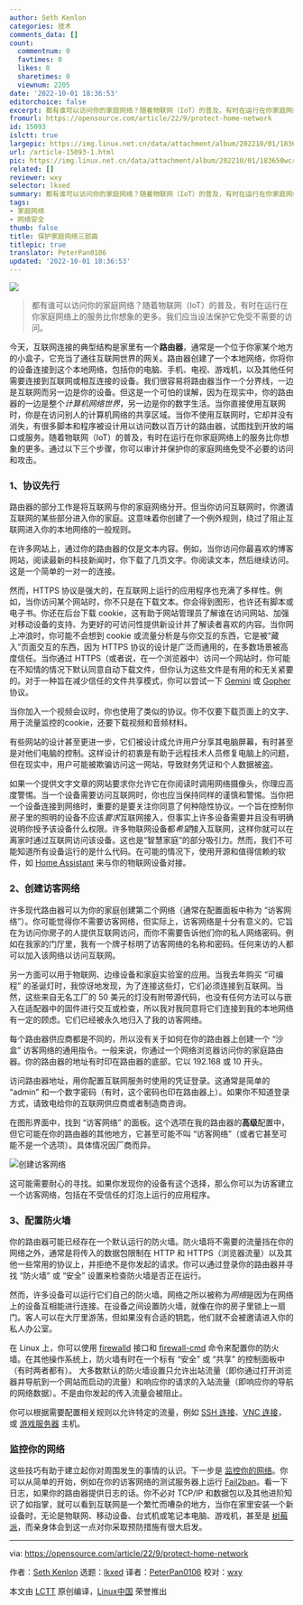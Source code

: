 ```yaml
---
author: Seth Kenlon
categories: 技术
comments_data: []
count:
  commentnum: 0
  favtimes: 0
  likes: 0
  sharetimes: 0
  viewnum: 2205
date: '2022-10-01 18:36:53'
editorchoice: false
excerpt: 都有谁可以访问你的家庭网络？随着物联网（IoT）的普及，有时在运行在你家庭网络上的服务比你想象的更多。我们应当设法保护它免受不需要的访问。
fromurl: https://opensource.com/article/22/9/protect-home-network
id: 15093
islctt: true
largepic: https://img.linux.net.cn/data/attachment/album/202210/01/183650wcrjnshjn9cwzqws.jpg
url: /article-15093-1.html
pic: https://img.linux.net.cn/data/attachment/album/202210/01/183650wcrjnshjn9cwzqws.jpg.thumb.jpg
related: []
reviewer: wxy
selector: lkxed
summary: 都有谁可以访问你的家庭网络？随着物联网（IoT）的普及，有时在运行在你家庭网络上的服务比你想象的更多。我们应当设法保护它免受不需要的访问。
tags:
- 家庭网络
- 网络安全
thumb: false
title: 保护家庭网络三部曲
titlepic: true
translator: PeterPan0106
updated: '2022-10-01 18:36:53'
---
```


![](/data/attachment/album/202210/01/183650wcrjnshjn9cwzqws.jpg)



> 
> 都有谁可以访问你的家庭网络？随着物联网（IoT）的普及，有时在运行在你家庭网络上的服务比你想象的更多。我们应当设法保护它免受不需要的访问。
> 
> 
> 


今天，互联网连接的典型结构是家里有一个**路由器**，通常是一个位于你家某个地方的小盒子，它充当了通往互联网世界的网关。路由器创建了一个本地网络，你将你的设备连接到这个本地网络，包括你的电脑、手机、电视、游戏机，以及其他任何需要连接到互联网或相互连接的设备。我们很容易将路由器当作一个分界线，一边是互联网而另一边是你的设备。但这是一个可怕的误解，因为在现实中，你的路由器的一边是整个*计算机网络世界*，另一边是你的数字生活。当你直接使用互联网时，你是在访问别人的计算机网络的共享区域。当你不使用互联网时，它却并没有消失，有很多脚本和程序被设计用以访问数以百万计的路由器，试图找到开放的端口或服务。随着物联网（IoT）的普及，有时在运行在你家庭网络上的服务比你想象的更多。通过以下三个步骤，你可以审计并保护你的家庭网络免受不必要的访问和攻击。


### 1、协议先行


路由器的部分工作是将互联网与你的家庭网络分开。但当你访问互联网时，你邀请互联网的某些部分进入你的家庭。这意味着你创建了一个例外规则，绕过了阻止互联网进入你的本地网络的一般规则。


在许多网站上，通过你的路由器的仅是文本内容。例如，当你访问你最喜欢的博客网站，阅读最新的科技新闻时，你下载了几页文字。你阅读文本，然后继续访问。这是一个简单的一对一的连接。


然而，HTTPS 协议是强大的，在互联网上运行的应用程序也充满了多样性。例如，当你访问某个网站时，你不只是在下载文本。你会得到图形，也许还有脚本或电子书。你还在后台下载 cookie，这有助于网站管理员了解谁在访问网站、加强对移动设备的支持、为更好的可访问性提供新设计并了解读者喜欢的内容。当你网上冲浪时，你可能不会想到 cookie 或流量分析是与你交互的东西，它是被“藏入”页面交互的东西，因为 HTTPS 协议的设计是广泛而通用的，在多数场景被高度信任。当你通过 HTTPS（或者说，在一个浏览器中）访问一个网站时，你可能在不知情的情况下默认同意自动下载文件，但你认为这些文件是有用的和无关紧要的。对于一种旨在减少信任的文件共享模式，你可以尝试一下 [Gemini](https://opensource.com/article/20/10/gemini-internet-protocol) 或 [Gopher](https://opensource.com/article/16/12/yearbook-compute-its-1989#gopher) 协议。


当你加入一个视频会议时，你也使用了类似的协议。你不仅要下载页面上的文字、用于流量监控的cookie，还要下载视频和音频材料。


有些网站的设计甚至更进一步，它们被设计成允许用户分享其电脑屏幕，有时甚至是对他们电脑的控制。这样设计的初衷是有助于远程技术人员修复电脑上的问题，但在现实中，用户可能被欺骗访问这一网站，导致财务凭证和个人数据被盗。


如果一个提供文字文章的网站要求你允许它在你阅读时调用网络摄像头，你理应高度警惕。当一个设备需要访问互联网时，你也应当保持同样的谨慎和警惕。当你把一个设备连接到网络时，重要的是要关注你同意了何种隐性协议。一个旨在控制你房子里的照明的设备不应该*要求*互联网接入，但事实上许多设备需要并且没有明确说明你授予该设备什么权限。许多物联网设备都*希望*接入互联网，这样你就可以在离家时通过互联网访问该设备。这也是“智慧家庭”的部分吸引力。然而，我们不可能知道所有设备运行的是什么代码。在可能的情况下，使用开源和值得信赖的软件，如 [Home Assistant](https://opensource.com/article/20/12/home-assistant) 来与你的物联网设备对接。


### 2、创建访客网络


许多现代路由器可以为你的家庭创建第二个网络（通常在配置面板中称为 “访客网络”）。你可能觉得你不需要访客网络，但实际上，访客网络是十分有意义的。它旨在为访问你房子的人提供互联网访问，而你不需要告诉他们你的私人网络密码。例如在我家的门厅里，我有一个牌子标明了访客网络的名称和密码。任何来访的人都可以加入该网络以访问互联网。


另一方面可以用于物联网、边缘设备和家庭实验室的应用。当我去年购买 “可编程” 的圣诞灯时，我惊讶地发现，为了连接这些灯，它们必须连接到互联网。当然，这些来自无名工厂的 50 美元的灯没有附带源代码，也没有任何方法可以与嵌入在适配器中的固件进行交互或检查，所以我对我同意将它们连接到我的本地网络有一定的顾虑。它们已经被永久地归入了我的访客网络。


每个路由器供应商都是不同的，所以没有关于如何在你的路由器上创建一个 “沙盒” 访客网络的通用指令。一般来说，你通过一个网络浏览器访问你的家庭路由器。你的路由器的地址有时印在路由器的底部，它以 192.168 或 10 开头。


访问路由器地址，用你配置互联网服务时使用的凭证登录。这通常是简单的 “admin” 和一个数字密码（有时，这个密码也印在路由器上）。如果你不知道登录方式，请致电给你的互联网供应商或者制造商咨询。


在图形界面中，找到 “访客网络” 的面板。这个选项在我的路由器的**高级**配置中，但它可能在你的路由器的其他地方，它甚至可能不叫 “访客网络”（或者它甚至可能不是一个选项）。具体情况因厂商而异。


![创建访客网络](/data/attachment/album/202210/01/183653azj2jbzzub6qh9h6.jpg)


这可能需要耐心的寻找。如果你发现你的设备有这个选择，那么你可以为访客建立一个访客网络，包括在不受信任的灯泡上运行的应用程序。


### 3、配置防火墙


你的路由器可能已经存在一个默认运行的防火墙。防火墙将不需要的流量挡在你的网络之外，通常是将传入的数据包限制在 HTTP 和 HTTPS（浏览器流量）以及其他一些常用的协议上，并拒绝不是你发起的请求。你可以通过登录你的路由器并寻找 “防火墙” 或 “安全” 设置来检查防火墙是否正在运行。


然而，许多设备可以运行它们自己的防火墙。网络之所以被称为*网络*是因为在网络上的设备互相能进行连接。在设备之间设置防火墙，就像在你的房子里锁上一扇门。客人可以在大厅里游荡，但如果没有合适的钥匙，他们就不会被邀请进入你的私人办公室。


在 Linux 上，你可以使用 [firewalld](https://opensource.com/article/19/7/make-linux-stronger-firewalls) 接口和 [firewall-cmd](https://www.redhat.com/sysadmin/secure-linux-network-firewall-cmd) 命令来配置你的防火墙。在其他操作系统上，防火墙有时在一个标有 “安全” 或 “共享” 的控制面板中（有时两者都有）。 大多数默认的防火墙设置只允许出站流量（即你通过打开浏览器并导航到一个网站而启动的流量）和响应你的请求的入站流量（即响应你的导航的网络数据）。不是由你发起的传入流量会被阻止。


你可以根据需要配置相关规则以允许特定的流量，例如 [SSH 连接](https://www.redhat.com/sysadmin/access-remote-systems-ssh)、[VNC 连接](https://www.redhat.com/sysadmin/accessing-remote-desktops)，或 [游戏服务器](https://opensource.com/article/18/5/maptool) 主机。


### 监控你的网络


这些技巧有助于建立起你对周围发生的事情的认识。下一步是 [监控你的网络](https://opensource.com/article/19/2/network-monitoring-tools)。你可以从简单的开始，例如在你的访客网络的测试服务器上运行 [Fail2ban](https://www.redhat.com/sysadmin/protect-systems-fail2ban)。看一下日志，如果你的路由器提供日志的话。你不必对 TCP/IP 和数据包以及其他进阶知识了如指掌，就可以看到互联网是一个繁忙而嘈杂的地方，当你在家里安装一个新设备时，无论是物联网、移动设备、台式机或笔记本电脑、游戏机，甚至是 [树莓派](https://opensource.com/article/22/3/raspberry-pi-projects-2022)，而亲身体会到这一点对你采取预防措施有很大启发。




---


via: <https://opensource.com/article/22/9/protect-home-network>


作者：[Seth Kenlon](https://opensource.com/users/seth) 选题：[lkxed](https://github.com/lkxed) 译者：[PeterPan0106](https://github.com/PeterPan0106) 校对：[wxy](https://github.com/wxy)


本文由 [LCTT](https://github.com/LCTT/TranslateProject) 原创编译，[Linux中国](https://linux.cn/) 荣誉推出